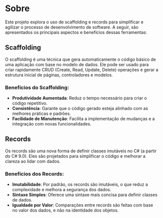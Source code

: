 # Sobre

Este projeto explora o uso de scaffolding e records para simplificar e agilizar o processo de desenvolvimento de software. A seguir, são apresentados os principais aspectos e benefícios dessas ferramentas:

## Scaffolding

O scaffolding é uma técnica que gera automaticamente o código básico de uma aplicação com base no modelo de dados. Ele pode ser usado para criar rapidamente CRUD (Create, Read, Update, Delete) operações e gerar a estrutura inicial de páginas, controladores e modelos.

### Benefícios do Scaffolding:

- **Produtividade Aumentada**: Reduz o tempo necessário para criar o código repetitivo.
- **Consistência**: Garante que o código gerado esteja alinhado com as melhores práticas e padrões.
- **Facilidade de Manutenção**: Facilita a implementação de mudanças e a integração com novas funcionalidades.

## Records

Os records são uma nova forma de definir classes imutáveis no C# (a partir do C# 9.0). Eles são projetados para simplificar o código e melhorar a clareza ao lidar com dados.

### Benefícios dos Records:

- **Imutabilidade**: Por padrão, os records são imutáveis, o que reduz a complexidade e melhora a segurança dos dados.
- **Sintaxe Simples**: Oferece uma sintaxe mais concisa para definir classes de dados.
- **Igualdade por Valor**: Comparações entre records são feitas com base no valor dos dados, e não na identidade dos objetos.

